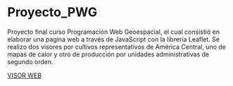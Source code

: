 # Proyecto_PWG
Proyecto final curso Programación Web Geoespacial, el cual consistió en elaborar una pagina web a través de JavaScript con la librería Leaflet. Se realizo dos visores por cultivos representativos de América Central, uno de mapas de calor y otro de producción por unidades administrativas de segundo orden.

[VISOR WEB](https://jordan10793.github.io/Proyecto_PWG/)

